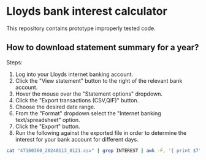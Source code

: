 # Lloyds bank interest calculator

This repository contains prototype improperly tested code.

## How to download statement summary for a year?

Steps:
1. Log into your Lloyds internet banking account.
2. Click the "View statement" button to the right of the relevant bank account.
3. Hover the mouse over the "Statement options" dropdown.
4. Click the "Export transactions (CSV,QIF)" button.
5. Choose the desired date range.
6. From the "Format" dropdown select the "Internet banking text/spreadsheet" option.
7. Click the "Export" button.
8. Run the following against the exported file in order to determine the interest for your bank account for different days.
```bash
cat "47160360_20240113_0121.csv" | grep INTEREST | awk -F, '{ print $7","$1 }'
```
